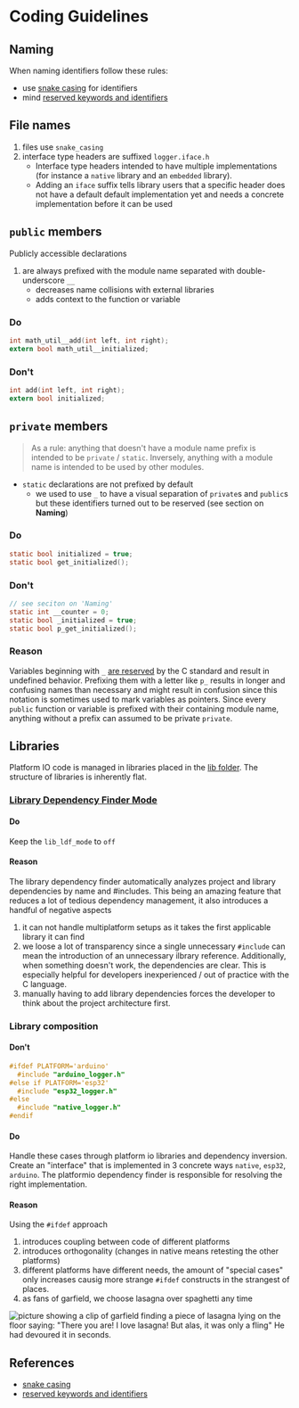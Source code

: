 # Coding Guidelines

## Naming

When naming identifiers follow these rules:

- use [snake casing] for identifiers
- mind [reserved keywords and identifiers]


## File names

1. files use `snake_casing`
1. interface type headers are suffixed `logger.iface.h`
   - Interface type headers intended to have multiple
     implementations (for instance a `native` library and an `embedded` library).
   - Adding an `iface` suffix tells library users that 
     a specific header does not have a default default
     implementation yet and needs a concrete  
     implementation before it can be used
## `public` members

Publicly accessible declarations

1. are always prefixed with the module name separated with double-underscore `__`
   - decreases name collisions with external libraries
   - adds context to the function or variable

### Do

```c
int math_util__add(int left, int right);
extern bool math_util__initialized;
```

### Don't

```c
int add(int left, int right);
extern bool initialized;
```

## `private` members

> As a rule: anything that doesn't have a module name prefix is intended to be `private` / `static`. Inversely, anything with a module name is intended to be used by other modules.

- `static` declarations are not prefixed by default
  - we used to use `_` to have a visual separation of `private`s and `public`s but these identifiers turned out
    to be reserved (see section on **Naming**)

### Do

```c
static bool initialized = true;
static bool get_initialized();
```

### Don't

```c
// see seciton on 'Naming'
static int __counter = 0;
static bool _initialized = true;
static bool p_get_initialized();
```

### Reason

Variables beginning with `_` [are reserved][reserved keywords and identifiers] by the C standard and result in undefined behavior. Prefixing them with a letter like `p_` results in longer and confusing names than necessary and might result in confusion since this notation is sometimes used to mark variables as pointers. Since every `public` function or variable is prefixed with their containing module name, anything without a prefix can assumed to be private `private`.

## Libraries

Platform IO code is managed in libraries placed in the [lib folder](/lib). The structure of libraries is inherently flat.

### [Library Dependency Finder Mode][dependency-finder-mode]

#### Do

Keep the `lib_ldf_mode` to `off`

#### Reason

The library dependency finder automatically analyzes project
and library dependencies by name and #includes. This being an  amazing feature that reduces a lot of tedious dependency management, it also introduces a handful of negative aspects

1. it can not handle multiplatform setups as it takes the first applicable library it can find
1. we loose a lot of transparency since a single unnecessary
   `#include` can mean the introduction of an unnecessary ilbrary reference. Additionally, when something doesn't work, the dependencies are clear. This is especially helpful for developers inexperienced / out of practice with the C language.
1. manually having to add library dependencies forces the developer to think about the project architecture first.

### Library composition

#### Don't

```c
#ifdef PLATFORM='arduino'
  #include "arduino_logger.h"
#else if PLATFORM='esp32'
  #include "esp32_logger.h"
#else
  #include "native_logger.h"
#endif
```

#### Do

Handle these cases through platform io libraries and dependency inversion. Create an "interface" that is implemented in 3 concrete ways `native`, `esp32`, `arduino`. The platformio dependency finder is responsible for resolving the right implementation. 

#### Reason

Using the `#ifdef` approach

1. introduces coupling between code of different platforms
1. introduces orthogonality (changes in native means retesting the other platforms)
1. different platforms have different needs, the amount of "special cases" only increases causig more strange `#ifdef` constructs in the strangest of places.
1. as fans of garfield, we choose lasagna over spaghetti any time

![picture showing a clip of garfield finding a piece of lasagna lying on the floor saying: "There you are! I love lasagna! But alas, it was only a fling" He had devoured it in seconds.](https://i0.wp.com/fratelliaifornelli.it/wp-content/uploads/2016/03/lasagna-garfiled-love.png)

## References

- [snake casing]
- [reserved keywords and identifiers]

[dependency-finder-mode]: https://docs.platformio.org/en/latest/librarymanager/ldf.html#dependency-finder-mode
[snake casing]: https://www.freecodecamp.org/news/snake-case-vs-camel-case-vs-pascal-case-vs-kebab-case-whats-the-difference/#snake-case
[reserved keywords and identifiers]: https://www.gnu.org/software/libc/manual/html_node/Reserved-Names.html
